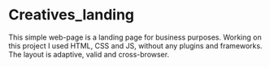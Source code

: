 # Creatives_landing

This simple web-page is a landing page for business purposes. Working on this project I used HTML, CSS and JS, without any plugins and frameworks. The layout is adaptive, valid and cross-browser. 
